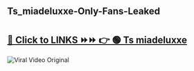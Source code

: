 
 ## Ts_miadeluxxe-Only-Fans-Leaked

# <h2><a href="https://clipsfans.com/Ts_miadeluxxe&ref=git">🔗 Click to LINKS ⏩⏩ 👉 🟢 Ts miadeluxxe </a></h2>

<a href="https://clipsfans.com/Ts_miadeluxxe&ref=git" rel="nofollow" data-target="animated-image.originalLink"><img src="https://i.ibb.co.com/xMMVF88/686577567.gif" alt="Viral Video Original" style="max-width: 100%; display: inline-block;" data-target="animated-image.originalImage"></a>
